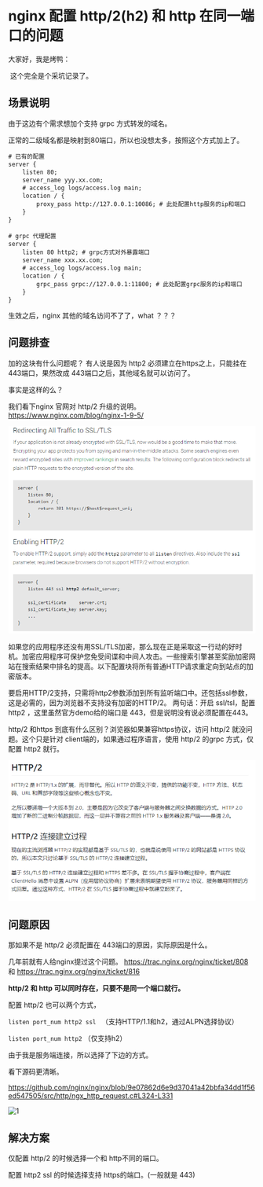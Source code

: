 # nginx 配置 http/2(h2) 和 http 在同一端口的问题

大家好，我是烤鸭：

​	这个完全是个采坑记录了。



## 场景说明
由于这边有个需求想加个支持 grpc 方式转发的域名。

正常的二级域名都是映射到80端口，所以也没想太多，按照这个方式加上了。

```
# 已有的配置
server {
	listen 80;
	server_name yyy.xx.com;
	# access_log logs/access.log main;
	location / {
    	proxy_pass http://127.0.0.1:10086; # 此处配置http服务的ip和端口
    }
}

# grpc 代理配置
server {
	listen 80 http2; # grpc方式对外暴露端口
	server_name xxx.xx.com;
	# access_log logs/access.log main;
	location / {
		grpc_pass grpc://127.0.0.1:11800; # 此处配置grpc服务的ip和端口
	}
}
```

生效之后，nginx 其他的域名访问不了了，what ？？？



## 问题排查

加的这块有什么问题呢？
有人说是因为 http2 必须建立在https之上，只能挂在 443端口，果然改成 443端口之后，其他域名就可以访问了。

事实是这样的么？

我们看下nginx 官网对 http/2 升级的说明。
https://www.nginx.com/blog/nginx-1-9-5/

![1](.\1.png)

如果您的应用程序还没有用SSL/TLS加密，那么现在正是采取这一行动的好时机。加密应用程序可保护您免受间谍和中间人攻击。一些搜索引擎甚至奖励加密网站在搜索结果中排名的提高。以下配置块将所有普通HTTP请求重定向到站点的加密版本。

要启用HTTP/2支持，只需将http2参数添加到所有监听端口中。还包括ssl参数，这是必需的，因为浏览器不支持没有加密的HTTP/2。
两句话：开启 ssl/tsl，配置http2 ，这里虽然官方demo给的端口是 443，但是说明没有说必须配置在443。

http/2 和https 到底有什么区别？浏览器如果兼容https协议，访问 http/2 就没问题。这个只是针对 client端的，如果通过程序语言，使用 http/2 的grpc 方式，仅配置 http2 就行。

![1](.\3.png)

## 问题原因

那如果不是 http/2 必须配置在 443端口的原因，实际原因是什么。

几年前就有人给nginx提过这个问题。
https://trac.nginx.org/nginx/ticket/808 和  https://trac.nginx.org/nginx/ticket/816

**http/2 和 http 可以同时存在，只要不是同一个端口就行。**

配置 http/2 也可以两个方式，

``listen port_num http2 ssl `` （支持HTTP/1.1和h2，通过ALPN选择协议）

```listen port_num http2``` （仅支持h2）

由于我是服务端连接，所以选择了下边的方式。

看下源码更清晰。

https://github.com/nginx/nginx/blob/9e07862d6e9d37041a42bbfa34dd1f56ed547505/src/http/ngx_http_request.c#L324-L331

![1](.\4.png)



## 解决方案

仅配置 http/2 的时候选择一个和 http不同的端口。

配置 http2 ssl 的时候选择支持 https的端口。(一般就是 443)

